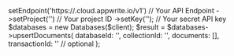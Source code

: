 <?php

use Appwrite\Client;
use Appwrite\Services\Databases;

$client = (new Client())
    ->setEndpoint('https://<REGION>.cloud.appwrite.io/v1') // Your API Endpoint
    ->setProject('<YOUR_PROJECT_ID>') // Your project ID
    ->setKey('<YOUR_API_KEY>'); // Your secret API key

$databases = new Databases($client);

$result = $databases->upsertDocuments(
    databaseId: '<DATABASE_ID>',
    collectionId: '<COLLECTION_ID>',
    documents: [],
    transactionId: '<TRANSACTION_ID>' // optional
);